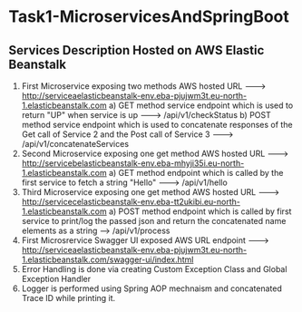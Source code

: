 # Task1-MicroservicesAndSpringBoot

## Services Description Hosted on AWS Elastic Beanstalk
1. First Microservice exposing two methods AWS hosted URL ---> http://serviceaelasticbeanstalk-env.eba-pjujwm3t.eu-north-1.elasticbeanstalk.com
  a) GET method service endpoint which is used to return "UP" when service is up ---> /api/v1/checkStatus
  b) POST method service endpoint which is used to concatenate responses of the Get call of Service 2 and the Post call of Service 3 ---> /api/v1/concatenateServices
3. Second Microservice exposing one get method AWS hosted URL ---> http://servicebelasticbeanstalk-env.eba-mhyji35i.eu-north-1.elasticbeanstalk.com
  a) GET method endpoint which is called by the first service to fetch a string "Hello" ---> /api/v1/hello
4. Third Microservice exposing one get method AWS hosted URL ---> http://servicecelasticbeanstalk-env.eba-tt2ukibi.eu-north-1.elasticbeanstalk.com
  a) POST method endpoint which is called by first service to print/log the passed json and return the concatenated name elements as a string --> /api/v1/process
5. First Microsrervice Swagger UI exposed AWS URL endpoint ---> http://serviceaelasticbeanstalk-env.eba-pjujwm3t.eu-north-1.elasticbeanstalk.com/swagger-ui/index.html
7. Error Handling is done via creating Custom Exception Class and Global Exception Handler
8. Logger is performed using Spring AOP mechnaism and concatenated Trace ID while printing it.
